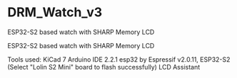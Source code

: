 # DRM_Watch_v3
ESP32-S2 based watch with SHARP Memory LCD



ESP32-S2 based watch with SHARP Memory LCD


Tools used:
KiCad 7
Arduino IDE 2.2.1
esp32 by Espressif v2.0.11, ESP32-S2 (Select "Lolin S2 Mini" board to flash successfully)
LCD Assistant










